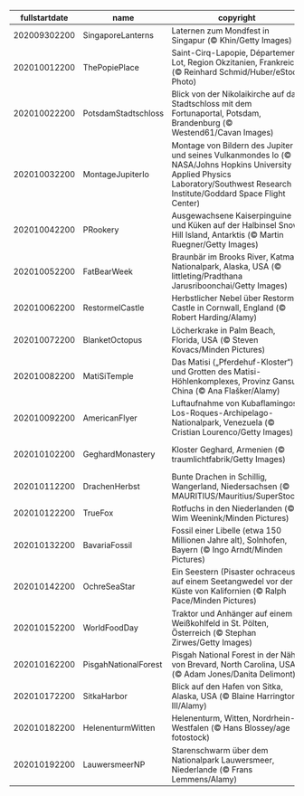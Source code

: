 |fullstartdate|name|copyright|title|image|
|--|--|--|--|--|
202009302200|SingaporeLanterns|Laternen zum Mondfest in Singapur (© Khin/Getty Images)|Lunare Laternen-Feierlichkeiten|![](/de-DE/2020/10/202009302200SingaporeLanterns.jpg)|
202010012200|ThePopiePlace|Saint-Cirq-Lapopie, Département Lot, Region Okzitanien, Frankreich (© Reinhard Schmid/Huber/eStock Photo)|Im grünen Tal des Lot|![](/de-DE/2020/10/202010012200ThePopiePlace.jpg)|
202010022200|PotsdamStadtschloss|Blick von der Nikolaikirche auf das Stadtschloss mit dem Fortunaportal, Potsdam, Brandenburg (© Westend61/Cavan Images)|Ein Tag zum Feiern|![](/de-DE/2020/10/202010022200PotsdamStadtschloss.jpg)|
202010032200|MontageJupiterIo|Montage von Bildern des Jupiter und seines Vulkanmondes Io (© NASA/Johns Hopkins University Applied Physics Laboratory/Southwest Research Institute/Goddard Space Flight Center)|Infraroter Jupiter, ausbrechender Io|![](/de-DE/2020/10/202010032200MontageJupiterIo.jpg)|
202010042200|PRookery|Ausgewachsene Kaiserpinguine und Küken auf der Halbinsel Snow Hill Island, Antarktis (© Martin Ruegner/Getty Images)|He, ihr zwei da vorne!|![](/de-DE/2020/10/202010042200PRookery.jpg)|
202010052200|FatBearWeek|Braunbär im Brooks River, Katmai-Nationalpark, Alaska, USA (© littleting/Pradthana Jarusriboonchai/Getty Images)|Warten auf den Lachs|![](/de-DE/2020/10/202010052200FatBearWeek.jpg)|
202010062200|RestormelCastle|Herbstlicher Nebel über Restormel Castle in Cornwall, England (© Robert Harding/Alamy)|Die runde Burg von Cornwall|![](/de-DE/2020/10/202010062200RestormelCastle.jpg)|
202010072200|BlanketOctopus|Löcherkrake in Palm Beach, Florida, USA (© Steven Kovacs/Minden Pictures)|Ein Regenbogen unter Wasser|![](/de-DE/2020/10/202010072200BlanketOctopus.jpg)|
202010082200|MatiSiTemple|Das Matisi („Pferdehuf-Kloster“) und Grotten des Matisi-Höhlenkomplexes, Provinz Gansu, China (© Ana Flašker/Alamy)|Höhlentempel im Qilian-Gebirge|![](/de-DE/2020/10/202010082200MatiSiTemple.jpg)|
202010092200|AmericanFlyer|Luftaufnahme von Kubaflamingos, Los-Roques-Archipelago-Nationalpark, Venezuela (© Cristian Lourenco/Getty Images)|Zeit zum Weiterziehen|![](/de-DE/2020/10/202010092200AmericanFlyer.jpg)|
202010102200|GeghardMonastery|Kloster Geghard, Armenien (© traumlichtfabrik/Getty Images)|UNESCO-Welterbe in Armenien|![](/de-DE/2020/10/202010102200GeghardMonastery.jpg)|
202010112200|DrachenHerbst|Bunte Drachen in Schillig, Wangerland, Niedersachsen (© MAURITIUS/Mauritius/SuperStock)|Hoch soll er steigen!|![](/de-DE/2020/10/202010112200DrachenHerbst.jpg)|
202010122200|TrueFox|Rotfuchs in den Niederlanden (© Wim Weenink/Minden Pictures)|Fuchs im Marschland|![](/de-DE/2020/10/202010122200TrueFox.jpg)|
202010132200|BavariaFossil|Fossil einer Libelle (etwa 150 Millionen Jahre alt), Solnhofen, Bayern (© Ingo Arndt/Minden Pictures)|Zeugnis der Erdgeschichte|![](/de-DE/2020/10/202010132200BavariaFossil.jpg)|
202010142200|OchreSeaStar|Ein Seestern (Pisaster ochraceus) auf einem Seetangwedel vor der Küste von Kalifornien (© Ralph Pace/Minden Pictures)|Fünf Arme und jede Menge Saugnäpfe|![](/de-DE/2020/10/202010142200OchreSeaStar.jpg)|
202010152200|WorldFoodDay|Traktor und Anhänger auf einem Weißkohlfeld in St. Pölten, Österreich (© Stephan Zirwes/Getty Images)|Erntezeit am Welternährungstag|![](/de-DE/2020/10/202010152200WorldFoodDay.jpg)|
202010162200|PisgahNationalForest|Pisgah National Forest in der Nähe von Brevard, North Carolina, USA (© Adam Jones/Danita Delimont)|Nebel über dem Wald|![](/de-DE/2020/10/202010162200PisgahNationalForest.jpg)|
202010172200|SitkaHarbor|Blick auf den Hafen von Sitka, Alaska, USA (© Blaine Harrington III/Alamy)|Sitka leuchtet am Alaska Day|![](/de-DE/2020/10/202010172200SitkaHarbor.jpg)|
202010182200|HelenenturmWitten|Helenenturm, Witten, Nordrhein-Westfalen (© Hans Blossey/age fotostock)|Aussichtsturm im Nebel|![](/de-DE/2020/10/202010182200HelenenturmWitten.jpg)|
202010192200|LauwersmeerNP|Starenschwarm über dem Nationalpark Lauwersmeer, Niederlande (© Frans Lemmens/Alamy)|Ein Star kommt selten allein|![](/de-DE/2020/10/202010192200LauwersmeerNP.jpg)|
